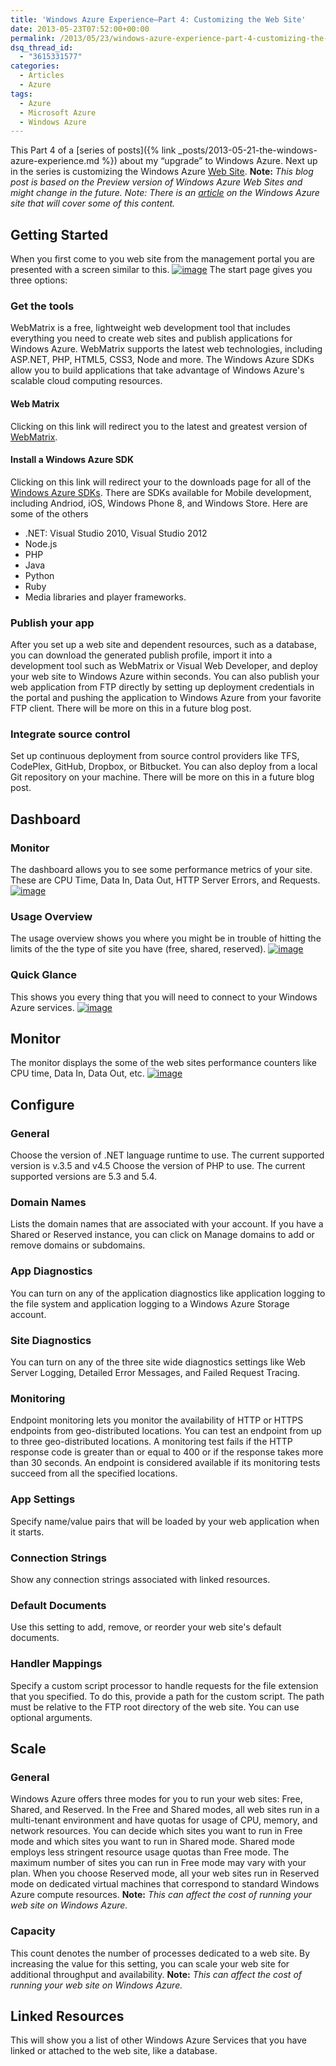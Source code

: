 ```yaml
---
title: 'Windows Azure Experience–Part 4: Customizing the Web Site'
date: 2013-05-23T07:52:00+00:00
permalink: /2013/05/23/windows-azure-experience-part-4-customizing-the-web-site/
dsq_thread_id:
  - "3615331577"
categories:
  - Articles
  - Azure
tags:
  - Azure
  - Microsoft Azure
  - Windows Azure
---
```


This Part 4 of a [series of posts]({% link _posts/2013-05-21-the-windows-azure-experience.md %}) about my “upgrade” to Windows Azure. Next up in the series is customizing the Windows Azure [Web Site](http://www.windowsazure.com/en-us/manage/services/web-sites/). **Note:** _This blog post is based on the Preview version of Windows Azure Web Sites and might change in the future._ _Note: There is an [article](http://www.windowsazure.com/en-us/manage/services/web-sites/how-to-configure-websites/) on the Windows Azure site that will cover some of this content._

## Getting Started

When you first come to you web site from the management portal you are presented with a screen similar to this. [![image](/assets/images/posts/image_thumb_20.png "image")](/assets/images/posts/image_21.png) The start page gives you three options:

### Get the tools

WebMatrix is a free, lightweight web development tool that includes everything you need to create web sites and publish applications for Windows Azure. WebMatrix supports the latest web technologies, including ASP.NET, PHP, HTML5, CSS3, Node and more. The Windows Azure SDKs allow you to build applications that take advantage of Windows Azure's scalable cloud computing resources.

#### Web Matrix

Clicking on this link will redirect you to the latest and greatest version of [WebMatrix](http://www.microsoft.com/web/webmatrix/).

#### Install a Windows Azure SDK

Clicking on this link will redirect your to the downloads page for all of the [Windows Azure SDKs](http://www.windowsazure.com/en-us/downloads/?fb=en-us). There are SDKs available for Mobile development, including Andriod, iOS, Windows Phone 8, and Windows Store. Here are some of the others

* .NET: Visual Studio 2010, Visual Studio 2012
* Node.js
* PHP
* Java
* Python
* Ruby
* Media libraries and player frameworks.

### Publish your app

After you set up a web site and dependent resources, such as a database, you can download the generated publish profile, import it into a development tool such as WebMatrix or Visual Web Developer, and deploy your web site to Windows Azure within seconds. You can also publish your web application from FTP directly by setting up deployment credentials in the portal and pushing the application to Windows Azure from your favorite FTP client. There will be more on this in a future blog post.

### Integrate source control

Set up continuous deployment from source control providers like TFS, CodePlex, GitHub, Dropbox, or Bitbucket. You can also deploy from a local Git repository on your machine. There will be more on this in a future blog post.

## Dashboard

### Monitor

The dashboard allows you to see some performance metrics of your site. These are CPU Time, Data In, Data Out, HTTP Server Errors, and Requests. [![image](/assets/images/posts/image_thumb_21.png "image")](/assets/images/posts/image_22.png)  

### Usage Overview

The usage overview shows you where you might be in trouble of hitting the limits of the the type of site you have (free, shared, reserved). [![image](/assets/images/posts/image_thumb_22.png "image")](/assets/images/posts/image_23.png)  

### Quick Glance

This shows you every thing that you will need to connect to your Windows Azure services. [![image](/assets/images/posts/image_thumb_23.png "image")](/assets/images/posts/image_24.png)

## Monitor

The monitor displays the some of the web sites performance counters like CPU time, Data In, Data Out, etc. [![image](/assets/images/posts/image_thumb_24.png "image")](/assets/images/posts/image_25.png)

## Configure

### General

Choose the version of .NET language runtime to use. The current supported version is v.3.5 and v4.5 Choose the version of PHP to use. The current supported versions are 5.3 and 5.4.

### Domain Names

Lists the domain names that are associated with your account. If you have a Shared or Reserved instance, you can click on Manage domains to add or remove domains or subdomains.

### App Diagnostics

You can turn on any of the application diagnostics like application logging to the file system and application logging to a Windows Azure Storage account.

### Site Diagnostics

You can turn on any of the three site wide diagnostics settings like Web Server Logging, Detailed Error Messages, and Failed Request Tracing.

### Monitoring

Endpoint monitoring lets you monitor the availability of HTTP or HTTPS endpoints from geo-distributed locations. You can test an endpoint from up to three geo-distributed locations. A monitoring test fails if the HTTP response code is greater than or equal to 400 or if the response takes more than 30 seconds. An endpoint is considered available if its monitoring tests succeed from all the specified locations.

### App Settings

Specify name/value pairs that will be loaded by your web application when it starts.

### Connection Strings

Show any connection strings associated with linked resources.

### Default Documents

Use this setting to add, remove, or reorder your web site's default documents.

### Handler Mappings

Specify a custom script processor to handle requests for the file extension that you specified. To do this, provide a path for the custom script. The path must be relative to the FTP root directory of the web site. You can use optional arguments.

## Scale

### General

Windows Azure offers three modes for you to run your web sites: Free, Shared, and Reserved. In the Free and Shared modes, all web sites run in a multi-tenant environment and have quotas for usage of CPU, memory, and network resources. You can decide which sites you want to run in Free mode and which sites you want to run in Shared mode. Shared mode employs less stringent resource usage quotas than Free mode. The maximum number of sites you can run in Free mode may vary with your plan. When you choose Reserved mode, all your web sites run in Reserved mode on dedicated virtual machines that correspond to standard Windows Azure compute resources. **Note:** _This can affect the cost of running your web site on Windows Azure._

### Capacity

This count denotes the number of processes dedicated to a web site. By increasing the value for this setting, you can scale your web site for additional throughput and availability. **Note:** _This can affect the cost of running your web site on Windows Azure._

## Linked Resources

This will show you a list of other Windows Azure Services that you have linked or attached to the web site, like a database.